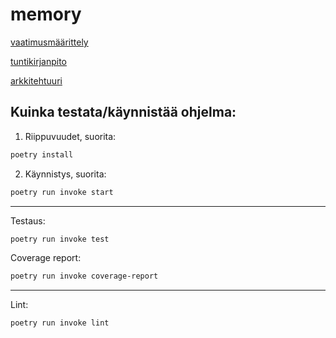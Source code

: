 # memory


[vaatimusmäärittely](https://github.com/000hcl/ot-harjoitustyo/blob/master/dokumentaatio/vaatimusmaarittely.md)

[tuntikirjanpito](https://github.com/000hcl/ot-harjoitustyo/blob/master/dokumentaatio/tuntikirjanpito.md)

[arkkitehtuuri](https://github.com/000hcl/ot-harjoitustyo/blob/master/dokumentaatio/arkkitehtuuri.md)


## Kuinka testata/käynnistää ohjelma:

1. Riippuvuudet, suorita:
```bash
poetry install 
```
2. Käynnistys, suorita:
``` bash
poetry run invoke start
```
---

Testaus:
```bash
poetry run invoke test
```

Coverage report:
```bash
poetry run invoke coverage-report
```
---

Lint:
```bash
poetry run invoke lint
```
